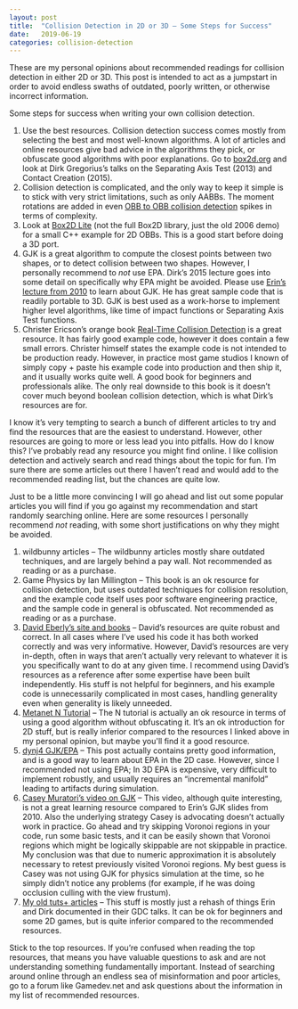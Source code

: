 ```yaml
---
layout: post
title:  "Collision Detection in 2D or 3D – Some Steps for Success"
date:   2019-06-19
categories: collision-detection
---
```

These are my personal opinions about recommended readings for collision detection in either 2D or 3D. This post is intended to act as a jumpstart in order to avoid endless swaths of outdated, poorly written, or otherwise incorrect information.

Some steps for success when writing your own collision detection.

1. Use the best resources. Collision detection success comes mostly from selecting the best and most well-known algorithms. A lot of articles and online resources give bad advice in the algorithms they pick, or obfuscate good algorithms with poor explanations. Go to [box2d.org](https://box2d.org/publications/) and look at Dirk Gregorius’s talks on the Separating Axis Test (2013) and Contact Creation (2015).
2. Collision detection is complicated, and the only way to keep it simple is to stick with very strict limitations, such as only AABBs. The moment rotations are added in even [OBB to OBB collision detection](https://web.archive.org/web/20200408025739/https://www.randygaul.net/2014/05/22/deriving-obb-to-obb-intersection-sat/) spikes in terms of complexity.
3. Look at [Box2D Lite](https://github.com/erincatto/box2d-lite) (not the full Box2D library, just the old 2006 demo) for a small C++ example for 2D OBBs. This is a good start before doing a 3D port.
4. GJK is a great algorithm to compute the closest points between two shapes, or to detect collision between two shapes. However, I personally recommend to *not* use EPA. Dirk’s 2015 lecture goes into some detail on specifically why EPA might be avoided. Please use [Erin’s lecture from 2010](https://box2d.org/publications/) to learn about GJK. He has great sample code that is readily portable to 3D. GJK is best used as a work-horse to implement higher level algorithms, like time of impact functions or Separating Axis Test functions.
5. Christer Ericson’s orange book [Real-Time Collision Detection](https://web.archive.org/web/20200408025739/https://www.amazon.com/Real-Time-Collision-Detection-Interactive-Technology/dp/1558607323) is a great resource. It has fairly good example code, however it does contain a few small errors. Christer himself states the example code is not intended to be production ready. However, in practice most game studios I known of simply copy + paste his example code into production and then ship it, and it usually works quite well. A good book for beginners and professionals alike. The only real downside to this book is it doesn’t cover much beyond boolean collision detection, which is what Dirk’s resources are for.

I know it’s very tempting to search a bunch of different articles to try and find the resources that are the easiest to understand. However, other resources are going to more or less lead you into pitfalls. How do I know this? I’ve probably read any resource you might find online. I like collision detection and actively search and read things about the topic for fun. I’m sure there are some articles out there I haven’t read and would add to the recommended reading list, but the chances are quite low.

Just to be a little more convincing I will go ahead and list out some popular articles you will find if you go against my recommendation and start randomly searching online. Here are some resources I personally recommend *not* reading, with some short justifications on why they might be avoided.

1. wildbunny articles – The wildbunny articles mostly share outdated techniques, and are largely behind a pay wall. Not recommended as reading or as a purchase.
2. Game Physics by Ian Millington – This book is an ok resource for collision detection, but uses outdated techniques for collision resolution, and the example code itself uses poor software engineering practice, and the sample code in general is obfuscated. Not recommended as reading or as a purchase.
3. [David Eberly’s site and books](https://web.archive.org/web/20200408025739/https://www.geometrictools.com/) – David’s resources are quite robust and correct. In all cases where I’ve used his code it has both worked correctly and was very informative. However, David’s resources are very in-depth, often in ways that aren’t actually very relevant to whatever it is you specifically want to do at any given time. I recommend using David’s resources as a reference after some expertise have been built independently. His stuff is not helpful for beginners, and his example code is unnecessarily complicated in most cases, handling generality even when generality is likely unneeded.
4. [Metanet N Tutorial](https://web.archive.org/web/20200408025739/https://www.metanetsoftware.com/technique/tutorialA.html) – The N tutorial is actually an ok resource in terms of using a good algorithm without obfuscating it. It’s an ok introduction for 2D stuff, but is really inferior compared to the resources I linked above in my personal opinion, but maybe you'll find it a good resource.
5. [dynj4 GJK/EPA](https://web.archive.org/web/20200408025739/http://www.dyn4j.org/2010/05/epa-expanding-polytope-algorithm/) – This post actually contains pretty good information, and is a good way to learn about EPA in the 2D case. However, since I recommended not using EPA; In 3D EPA is expensive, very difficult to implement robustly, and usually requires an “incremental manifold” leading to artifacts during simulation.
6. [Casey Muratori’s video on GJK](https://web.archive.org/web/20200408025739/https://www.youtube.com/watch?v=Qupqu1xe7Io) – This video, although quite interesting, is not a great learning resource compared to Erin’s GJK slides from 2010. Also the underlying strategy Casey is advocating doesn’t actually work in practice. Go ahead and try skipping Voronoi regions in your code, run some basic tests, and it can be easily shown that Voronoi regions which might be logically skippable are not skippable in practice. My conclusion was that due to numeric approximation it is absolutely necessary to retest previously visited Voronoi regions. My best guess is Casey was not using GJK for physics simulation at the time, so he simply didn’t notice any problems (for example, if he was doing occlusion culling with the view frustum).
7. [My old tuts+ articles](https://web.archive.org/web/20200408025739/https://gamedevelopment.tutsplus.com/tutorials/how-to-create-a-custom-2d-physics-engine-the-basics-and-impulse-resolution--gamedev-6331) – This stuff is mostly just a rehash of things Erin and Dirk documented in their GDC talks. It can be ok for beginners and some 2D games, but is quite inferior compared to the recommended resources.

Stick to the top resources. If you’re confused when reading the top resources, that means you have valuable questions to ask and are not understanding something fundamentally important. Instead of searching around online through an endless sea of misinformation and poor articles, go to a forum like Gamedev.net and ask questions about the information in my list of recommended resources.
